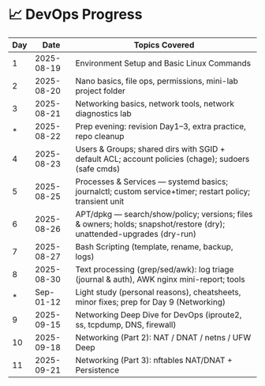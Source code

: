 # 📈 DevOps Progress

| Day | Date | Topics Covered |
|-----|------|----------------|
| 1 | 2025-08-19 | Environment Setup and Basic Linux Commands |
| 2 | 2025-08-20 | Nano basics, file ops, permissions, mini-lab project folder |
| 3 | 2025-08-21 | Networking basics, network tools, network diagnostics lab |
| * | 2025-08-22 | Prep evening: revision Day1–3, extra practice, repo cleanup |
| 4 | 2025-08-23 | Users & Groups; shared dirs with SGID + default ACL; account policies (chage); sudoers (safe cmds) |
| 5 | 2025-08-25 | Processes & Services — systemd basics; journalctl; custom service+timer; restart policy; transient unit |
| 6 | 2025-08-26 | APT/dpkg — search/show/policy; versions; files & owners; holds; snapshot/restore (dry); unattended-upgrades (dry-run) |
| 7 | 2025-08-27 | Bash Scripting (template, rename, backup, logs) |
| 8 | 2025-08-30 | Text processing (grep/sed/awk): log triage (journal & auth), AWK nginx mini-report; tools |
| * | Sep-01-12 | Light study (personal reasons), cheatsheets, minor fixes; prep for Day 9 (Networking) |
| 9 | 2025-09-15 | Networking Deep Dive for DevOps (iproute2, ss, tcpdump, DNS, firewall) |
| 10 | 2025-09-18 | Networking (Part 2): NAT / DNAT / netns / UFW Deep |
| 11 | 2025-09-21 | Networking (Part 3): nftables NAT/DNAT + Persistence |